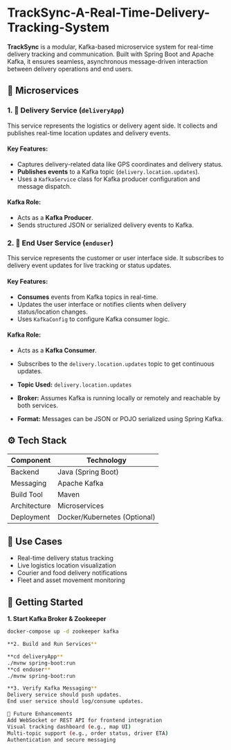 # TrackSync-A-Real-Time-Delivery-Tracking-System
**TrackSync** is a modular, Kafka-based microservice system for real-time delivery tracking and communication. Built with Spring Boot and Apache Kafka, it ensures seamless, asynchronous message-driven interaction between delivery operations and end users.

## 🧩 Microservices

### 1. 🚚 Delivery Service (`deliveryApp`)
This service represents the logistics or delivery agent side. It collects and publishes real-time location updates and delivery events.

#### Key Features:
- Captures delivery-related data like GPS coordinates and delivery status.
- **Publishes events** to a Kafka topic (`delivery.location.updates`).
- Uses a `KafkaService` class for Kafka producer configuration and message dispatch.

#### Kafka Role:
- Acts as a **Kafka Producer**.
- Sends structured JSON or serialized delivery events to Kafka.

### 2. 📱 End User Service (`enduser`)
This service represents the customer or user interface side. It subscribes to delivery event updates for live tracking or status updates.

#### Key Features:
- **Consumes** events from Kafka topics in real-time.
- Updates the user interface or notifies clients when delivery status/location changes.
- Uses `KafkaConfig` to configure Kafka consumer logic.

#### Kafka Role:
- Acts as a **Kafka Consumer**.
- Subscribes to the `delivery.location.updates` topic to get continuous updates.

- **Topic Used:** `delivery.location.updates`
- **Broker:** Assumes Kafka is running locally or remotely and reachable by both services.
- **Format:** Messages can be JSON or POJO serialized using Spring Kafka.

## ⚙️ Tech Stack

| Component    | Technology     |
|--------------|----------------|
| Backend      | Java (Spring Boot) |
| Messaging    | Apache Kafka   |
| Build Tool   | Maven          |
| Architecture | Microservices  |
| Deployment   | Docker/Kubernetes (Optional) |


## 🚀 Use Cases

- Real-time delivery status tracking
- Live logistics location visualization
- Courier and food delivery notifications
- Fleet and asset movement monitoring

## 🧪 Getting Started

**1. Start Kafka Broker & Zookeeper**
   ```bash
   docker-compose up -d zookeeper kafka

**2. Build and Run Services**

**cd deliveryApp**
./mvnw spring-boot:run
**cd enduser**
./mvnw spring-boot:run

**3. Verify Kafka Messaging**
Delivery service should push updates.
End user service should log/consume updates.

📝 Future Enhancements
Add WebSocket or REST API for frontend integration
Visual tracking dashboard (e.g., map UI)
Multi-topic support (e.g., order status, driver ETA)
Authentication and secure messaging


